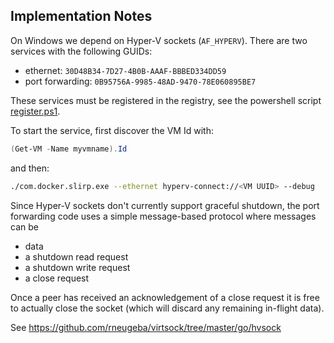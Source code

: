 Implementation Notes
--------------------

On Windows we depend on Hyper-V sockets (`AF_HYPERV`). There are two services
with the following GUIDs:

- ethernet: `30D48B34-7D27-4B0B-AAAF-BBBED334DD59`
- port forwarding: `0B95756A-9985-48AD-9470-78E060895BE7`

These services must be registered in the registry, see the powershell script
[register.ps1](https://github.com/docker/vpnkit/blob/master/src/com.docker.slirp.exe/register.ps1).

To start the service, first discover the VM Id with:

```powershell
(Get-VM -Name myvmname).Id
```

and then:
```bash
./com.docker.slirp.exe --ethernet hyperv-connect://<VM UUID> --debug
```

Since Hyper-V sockets don't currently support graceful shutdown, the port
forwarding code uses a simple message-based protocol where messages can
be

- data
- a shutdown read request
- a shutdown write request
- a close request

Once a peer has received an acknowledgement of a close request it is free
to actually close the socket (which will discard any remaining in-flight
data).

See
https://github.com/rneugeba/virtsock/tree/master/go/hvsock
